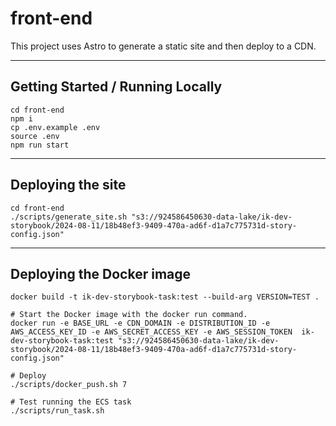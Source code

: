 # front-end

This project uses Astro to generate a static site and then deploy to a CDN.

---

## Getting Started / Running Locally

```
cd front-end
npm i
cp .env.example .env
source .env
npm run start
```

---

## Deploying the site

```
cd front-end
./scripts/generate_site.sh "s3://924586450630-data-lake/ik-dev-storybook/2024-08-11/18b48ef3-9409-470a-ad6f-d1a7c775731d-story-config.json"
```

---

## Deploying the Docker image

```
docker build -t ik-dev-storybook-task:test --build-arg VERSION=TEST .

# Start the Docker image with the docker run command.
docker run -e BASE_URL -e CDN_DOMAIN -e DISTRIBUTION_ID -e AWS_ACCESS_KEY_ID -e AWS_SECRET_ACCESS_KEY -e AWS_SESSION_TOKEN  ik-dev-storybook-task:test "s3://924586450630-data-lake/ik-dev-storybook/2024-08-11/18b48ef3-9409-470a-ad6f-d1a7c775731d-story-config.json"

# Deploy
./scripts/docker_push.sh 7

# Test running the ECS task
./scripts/run_task.sh
```

